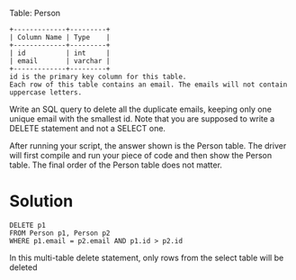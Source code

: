 Table: Person

```
+-------------+---------+
| Column Name | Type    |
+-------------+---------+
| id          | int     |
| email       | varchar |
+-------------+---------+
id is the primary key column for this table.
Each row of this table contains an email. The emails will not contain uppercase letters.
```

Write an SQL query to delete all the duplicate emails, keeping only one unique email with the smallest id. Note that you are supposed to write a DELETE statement and not a SELECT one.

After running your script, the answer shown is the Person table. The driver will first compile and run your piece of code and then show the Person table. The final order of the Person table does not matter.

# Solution

```
DELETE p1
FROM Person p1, Person p2
WHERE p1.email = p2.email AND p1.id > p2.id
```

In this multi-table delete statement, only rows from the select table will be deleted
